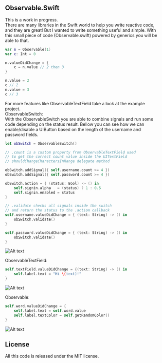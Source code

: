 ## Observable.Swift

This is a work in progress.  
There are many libraries in the Swift world to help you write reactive code,
and they are great! But I wanted to write something useful and simple.
With this small piece of code (Observable.swift) powered by generics you will be able to that.

```swift
var n = Observable(1)
var c: Int = 0

n.valueDidChange = {
    c = n.value // 2 then 3
}

n.value = 2
c // 2
n.value = 3
c // 3
```

For more features like ObservableTextField take a look at the example project.  
ObservableSwitch:  
With the ObservableSwitch you are able to combine signals and run some code depending on the status result.
Bellow you can see how we can enable/disable a UIButton based on the length of the username and password fields.

```swift
let obSwitch = ObservableSwitch()

// .count is a custom property from ObservableTextField used
// to get the correct count value inside the UITextField
// shouldChangeCharactersInRange delegate method

obSwitch.addSignal({ self.username.count >= 4 })
obSwitch.addSignal({ self.password.count >= 4 })

obSwitch.action = { (status: Bool) -> () in
    self.signin.alpha   = (status) ? 1 : 0.5
    self.signin.enabled = status
}

// .validate checks all signals inside the switch
// and return the status to the .action callback
self.username.valueDidChange = { (text: String) -> () in
    obSwitch.validate()
}

self.password.valueDidChange = { (text: String) -> () in
    obSwitch.validate()
}
```

![Alt text](https://raw.githubusercontent.com/colatusso/Observable.Swift/master/Observable3.gif)

ObservableTextField:  

```swift
self.textField.valueDidChange = {(text: String) -> () in
	self.label.text = "Hi \(text)!"
}
```

![Alt text](https://raw.githubusercontent.com/colatusso/Observable.Swift/master/Observable2.gif)

Observable<T>:  

```swift
self.word.valueDidChange = {
    self.label.text = self.word.value
    self.label.textColor = self.getRandomColor()
}
```

![Alt text](https://raw.githubusercontent.com/colatusso/Observable.Swift/master/Observable.gif)

## License
All this code is released under the MIT license.

